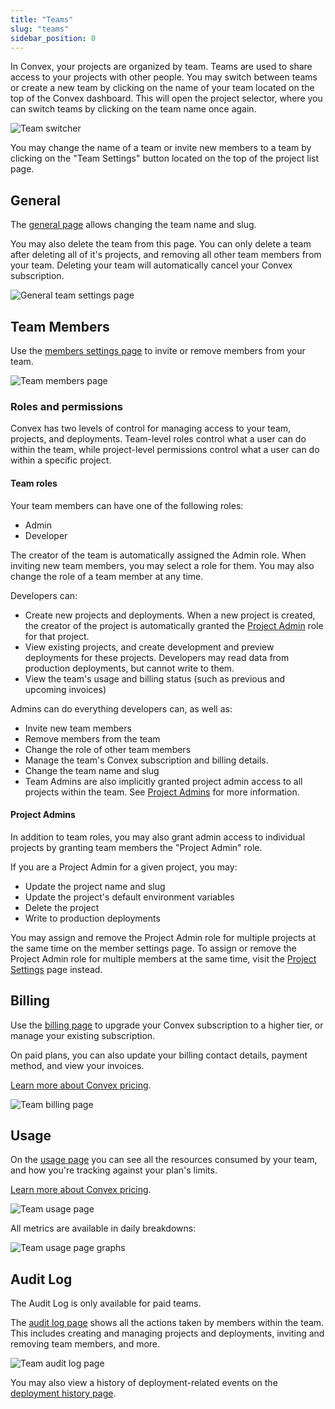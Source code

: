 ```yaml
---
title: "Teams"
slug: "teams"
sidebar_position: 0
---
```


In Convex, your projects are organized by team. Teams are used to share access
to your projects with other people. You may switch between teams or create a new
team by clicking on the name of your team located on the top of the Convex
dashboard. This will open the project selector, where you can switch teams by
clicking on the team name once again.

![Team switcher](/screenshots/team_selector.png)

You may change the name of a team or invite new members to a team by clicking on
the "Team Settings" button located on the top of the project list page.

## General

The [general page](https://dashboard.convex.dev/team/settings) allows changing
the team name and slug.

You may also delete the team from this page. You can only delete a team after
deleting all of it's projects, and removing all other team members from your
team. Deleting your team will automatically cancel your Convex subscription.

![General team settings page](/screenshots/teams_general.png)

## Team Members

Use the
[members settings page](https://dashboard.convex.dev/team/settings/members) to
invite or remove members from your team.

![Team members page](/screenshots/teams_members.png)

### Roles and permissions

Convex has two levels of control for managing access to your team, projects, and
deployments. Team-level roles control what a user can do within the team, while
project-level permissions control what a user can do within a specific project.

#### Team roles

Your team members can have one of the following roles:

- Admin
- Developer

The creator of the team is automatically assigned the Admin role. When inviting
new team members, you may select a role for them. You may also change the role
of a team member at any time.

Developers can:

- Create new projects and deployments. When a new project is created, the
  creator of the project is automatically granted the
  [Project Admin](#project-admins) role for that project.
- View existing projects, and create development and preview deployments for
  these projects. Developers may read data from production deployments, but
  cannot write to them.
- View the team's usage and billing status (such as previous and upcoming
  invoices)

Admins can do everything developers can, as well as:

- Invite new team members
- Remove members from the team
- Change the role of other team members
- Manage the team's Convex subscription and billing details.
- Change the team name and slug
- Team Admins are also implicitly granted project admin access to all projects
  within the team. See [Project Admins](#project-admins) for more information.

#### Project Admins

In addition to team roles, you may also grant admin access to individual
projects by granting team members the "Project Admin" role.

If you are a Project Admin for a given project, you may:

- Update the project name and slug
- Update the project's default environment variables
- Delete the project
- Write to production deployments

You may assign and remove the Project Admin role for multiple projects at the
same time on the member settings page. To assign or remove the Project Admin
role for multiple members at the same time, visit the
[Project Settings](/docs/dashboard/projects.md#project-settings) page instead.

## Billing

Use the [billing page](https://dashboard.convex.dev/team/settings/billing) to
upgrade your Convex subscription to a higher tier, or manage your existing
subscription.

On paid plans, you can also update your billing contact details, payment method,
and view your invoices.

[Learn more about Convex pricing](https://www.convex.dev/plans).

![Team billing page](/screenshots/teams_billing.png)

## Usage

On the [usage page](https://dashboard.convex.dev/team/settings/usage) you can
see all the resources consumed by your team, and how you're tracking against
your plan's limits.

[Learn more about Convex pricing](https://www.convex.dev/plans).

![Team usage page](/screenshots/teams_usage.png)

All metrics are available in daily breakdowns:

![Team usage page graphs](/screenshots/teams_usage_2.png)

## Audit Log

<Admonition type="info">

The Audit Log is only available for paid teams.

</Admonition>

The [audit log page](https://dashboard.convex.dev/team/settings/audit-log) shows
all the actions taken by members within the team. This includes creating and
managing projects and deployments, inviting and removing team members, and more.

![Team audit log page](/screenshots/teams_audit_log.png)

You may also view a history of deployment-related events on the
[deployment history page](/docs/dashboard/deployments/history.md).
